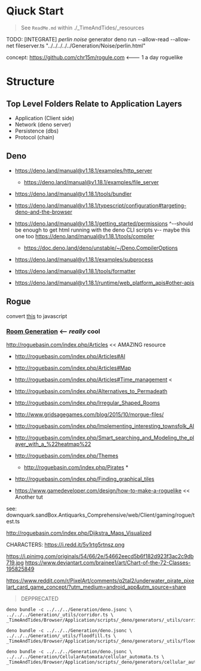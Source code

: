 # Qiuck Start
> See `ReadMe.md` within ./_TimeAndTides/_resources

TODO: [INTEGRATE] _perlin noise_ generator deno run --allow-read --allow-net fileserver.ts "../../../../../Generation/Noise/perlin.html"

concept: https://github.com/chr15m/rogule.com <--- 1 a day roguelike

# Structure
## Top Level Folders Relate to Application Layers
- Application (Client side)
- Network (deno server)
- Persistence (dbs)
- Protocol (chain)
 
## Deno
- https://deno.land/manual@v1.18.1/examples/http_server
  - https://deno.land/manual@v1.18.1/examples/file_server
- https://deno.land/manual@v1.18.1/tools/bundler
- https://deno.land/manual@v1.18.1/typescript/configuration#targeting-deno-and-the-browser
- https://deno.land/manual@v1.18.1/getting_started/permissions
^--should be enough to get html running with the deno CLI scripts
v-- maybe this one too
https://deno.land/manual@v1.18.1/tools/compiler
  - https://doc.deno.land/deno/unstable/~/Deno.CompilerOptions

- https://deno.land/manual@v1.18.1/examples/subprocess
- https://deno.land/manual@v1.18.1/tools/formatter
- https://deno.land/manual@v1.18.1/runtime/web_platform_apis#other-apis

## Rogue
convert [this](http://bfnightly.bracketproductions.com/rustbook/chapter_0.html) to javascript

### [Room Generation](https://www.pinterest.com/pin/3870349670306539/) <-- _really_ cool

http://roguebasin.com/index.php/Articles << AMAZING resource
- http://roguebasin.com/index.php/Articles#AI
- http://roguebasin.com/index.php/Articles#Map
- http://roguebasin.com/index.php/Articles#Time_management <

- http://roguebasin.com/index.php/Alternatives_to_Permadeath
- http://roguebasin.com/index.php/Irregular_Shaped_Rooms
- http://www.gridsagegames.com/blog/2015/10/morgue-files/
- http://roguebasin.com/index.php/Implementing_interesting_townsfolk_AI
- http://roguebasin.com/index.php/Smart_searching_and_Modeling_the_player_with_a_%22heatmap%22

- http://roguebasin.com/index.php/Themes
  - http://roguebasin.com/index.php/Pirates *

- http://roguebasin.com/index.php/Finding_graphical_tiles

- https://www.gamedeveloper.com/design/how-to-make-a-roguelike << Another tut

see:
downquark.sandBox.Antiquarks_Comprehensive/web/Client/gaming/rogue/test.ts

http://roguebasin.com/index.php/Dijkstra_Maps_Visualized

CHARACTERS:
https://i.redd.it/5v1rtg5rtnsz.png

https://i.pinimg.com/originals/54/66/2e/54662eecd5b6f182d923f3ac2c9db719.jpg
https://www.deviantart.com/brainee1/art/Chart-of-the-72-Classes-195825849

https://www.reddit.com/r/PixelArt/comments/q2tal2/underwater_pirate_pixelart_card_game_concept/?utm_medium=android_app&utm_source=share

> DEPPRECATED
```
deno bundle -c ../../../Generation/deno.jsonc \
../../../Generation/_utils/corridor.ts \
_TimeAndTides/Browser/Application/scripts/_deno/generators/_utils/corridor.ts

deno bundle -c ../../../Generation/deno.jsonc \
../../../Generation/_utils/floodfill.ts \
_TimeAndTides/Browser/Application/scripts/_deno/generators/_utils/floodfill.ts

deno bundle -c ../../../Generation/deno.jsonc \
../../../Generation/CellularAutomata/cellular_automata.ts \
_TimeAndTides/Browser/Application/scripts/_deno/generators/cellular_automata.ts
```